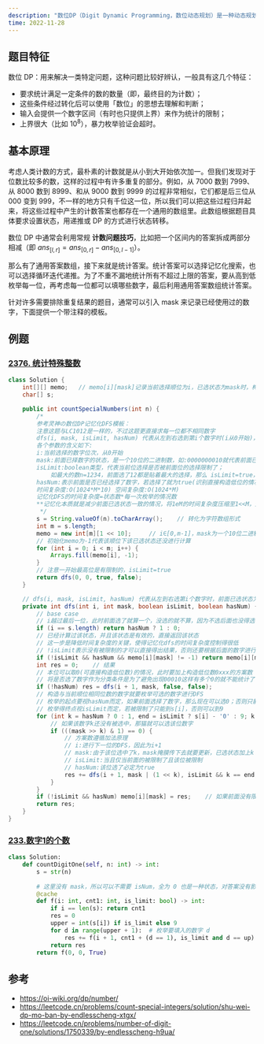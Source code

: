 ```yaml
---
description: "数位DP（Digit Dynamic Programming，数位动态规划）是一种动态规划算法的应用，用于解决与数字相关的问题，特别是涉及数字位数的计数、组合、计算等问题。"
time: 2022-11-28
---
```


## 题目特征

数位 DP：用来解决一类特定问题，这种问题比较好辨认，一般具有这几个特征：
* 要求统计满足一定条件的数的数量（即，最终目的为计数）；
* 这些条件经过转化后可以使用「数位」的思想去理解和判断；
* 输入会提供一个数字区间（有时也只提供上界）来作为统计的限制；
* 上界很大（比如 $10^8$），暴力枚举验证会超时。

## 基本原理

考虑人类计数的方式，最朴素的计数就是从小到大开始依次加一。但我们发现对于位数比较多的数，这样的过程中有许多重复的部分。例如，从 7000 数到 7999、从 8000 数到 8999、和从 9000 数到 9999 的过程非常相似，它们都是后三位从 000 变到 999，不一样的地方只有千位这一位，所以我们可以把这些过程归并起来，将这些过程中产生的计数答案也都存在一个通用的数组里。此数组根据题目具体要求设置状态，用递推或 DP 的方式进行状态转移。

数位 DP 中通常会利用常规 **计数问题技巧**，比如把一个区间内的答案拆成两部分相减（即 $ans_{\lbrack l, r \rbrack} = ans_{\lbrack 0, r \rbrack} - ans_{\lbrack 0, l-1 \rbrack}$）。

那么有了通用答案数组，接下来就是统计答案。统计答案可以选择记忆化搜索，也可以选择循环迭代递推。为了不重不漏地统计所有不超过上限的答案，要从高到低枚举每一位，再考虑每一位都可以填哪些数字，最后利用通用答案数组统计答案。

针对许多需要排除重复结果的题目，通常可以引入 mask 来记录已经使用过的数字，下面提供一个带注释的模板。

## 例题

### [2376. 统计特殊整数](https://leetcode.cn/problems/count-special-integers/)

```java
class Solution {
    int[][] memo;   // memo[i][mask]记录当前选择顺位为i，已选状态为mask时，构造第i位及后面位的合法方案数
    char[] s;

    public int countSpecialNumbers(int n) {
        /*
        参考灵神の数位DP记忆化DFS模板：
        注意这题与LC1012是一样的，不过这题更直接求每一位都不相同数字
        dfs(i, mask, isLimit, hasNum) 代表从左到右选到第i个数字时(i从0开始)，前面数字已选状态为mask时的合法方案数
        各个参数的含义如下:
        i:当前选择的数字位次，从0开始
        mask:前面已择数字的状态，是一个10位的二进制数，如:0000000010就代表前面已经选了1
        isLimit:boolean类型，代表当前位选择是否被前面位的选择限制了；
            如最大的数n=1234，前面选了12都是贴着最大的选择，那么 isLimit=true，选第3位的时候会被限制在0~3，否则超过n；否则是0~9，isLimit=false
        hasNum:表示前面是否已经选择了数字，若选择了就为true(识别直接构造低位的情况)
        时间复杂度:O(1024*M*10) 空间复杂度:O(1024*M)
        记忆化DFS的时间复杂度=状态数*每一次枚举的情况数
        **记忆化本质就是减少前面已选状态一致的情况，将1eM的时间复杂度压缩至1<<M，效率非常高**
         */
        s = String.valueOf(n).toCharArray();    // 转化为字符数组形式
        int m = s.length;
        memo = new int[m][1 << 10];     // i∈[0,m-1]，mask为一个10位二进制数
        // 初始化memo为-1代表该顺位下该已选状态还没进行计算
        for (int i = 0; i < m; i++) {
            Arrays.fill(memo[i], -1);
        }
        // 注意一开始最高位是有限制的，isLimit=true
        return dfs(0, 0, true, false);
    }

    // dfs(i, mask, isLimit, hasNum) 代表从左到右选第i个数字时，前面已选状态为mask时的合法方案数
    private int dfs(int i, int mask, boolean isLimit, boolean hasNum) {
        // base case
        // i越过最后一位，此时前面选了就算一个，没选的就不算，因为不选后面也没得选了
        if (i == s.length) return hasNum ? 1 : 0;
        // 已经计算过该状态，并且该状态是有效的，直接返回该状态
        // 这一步是降低时间复杂度的关键，使得记忆化dfs的时间复杂度控制得很低
        // !isLimit表示没有被限制的才可以直接得出结果，否则还要根据后面的数字进行计算子问题计算
        if (!isLimit && hasNum && memo[i][mask] != -1) return memo[i][mask];
        int res = 0;    // 结果
        // 本位可以取0(可直接构造低位数)的情况，此时要加上构造低位数0xxx的方案数
        // 将是否选了数字作为分类条件是为了避免出现00010这样有多个0的就不能统计了
        if (!hasNum) res = dfs(i + 1, mask, false, false);
        // 构造与当前顺位相同位数的数字就要枚举可选的数字进行DFS
        // 枚举的起点要视hasNum而定，如果前面选择了数字，那么现在可以选0；否则只能从1开始
        // 枚举得终点视isLimit而定，若被限制了只能到s[i]，否则可以到9
        for (int k = hasNum ? 0 : 1, end = isLimit ? s[i] - '0' : 9; k <= end; k++) {
            // 如果该数字k还没有被选中，那猫就可以选该位数字
            if (((mask >> k) & 1) == 0) {
                // 方案数遵循加法原理
                // i:进行下一位的DFS，因此为i+1
                // mask:由于该位选中了k，mask掩膜传下去就要更新，已选状态加上k
                // isLimit:当且仅当前面的被限制了且该位被限制
                // hasNum:该位选了必定为true
                res += dfs(i + 1, mask | (1 << k), isLimit && k == end, true);
            }
        }
        if (!isLimit && hasNum) memo[i][mask] = res;    // 如果前面没有限制，表明后面都是同质的，可以记录进memo中
        return res;
    }
}
```

### [233.数字1的个数](https://leetcode.cn/problems/number-of-digit-one/)

```py
class Solution:
    def countDigitOne(self, n: int) -> int:
        s = str(n)
        
        # 这里没有 mask，所以可以不需要 isNum，全为 0 也是一种状态，对答案没有影响
        @cache
        def f(i: int, cnt1: int, is_limit: bool) -> int:
            if i == len(s): return cnt1
            res = 0
            upper = int(s[i]) if is_limit else 9
            for d in range(upper + 1):  # 枚举要填入的数字 d
                res += f(i + 1, cnt1 + (d == 1), is_limit and d == up)
            return res
        return f(0, 0, True)
```

## 参考

* https://oi-wiki.org/dp/number/
* https://leetcode.cn/problems/count-special-integers/solution/shu-wei-dp-mo-ban-by-endlesscheng-xtgx/
* https://leetcode.cn/problems/number-of-digit-one/solutions/1750339/by-endlesscheng-h9ua/